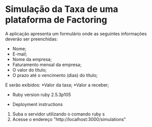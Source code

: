 # Simulação da Taxa de uma plataforma de Factoring

A aplicação apresenta um formulário onde as seguintes informações deverão ser preenchidas: 
* Nome;
* E-mail;
* Nome da empresa;
* Faturamento mensal da empresa;
* O valor do título;
* O prazo até o vencimento (dias) do título;

E serão exibidos:
*Valor da taxa;
*Valor a receber;


* Ruby version
ruby 2.5.3p105 

* Deployment instructions
1. Suba o servidor utilizando o comando ruby s
2. Acesse o endereço "http://localhost:3000/simulations"
